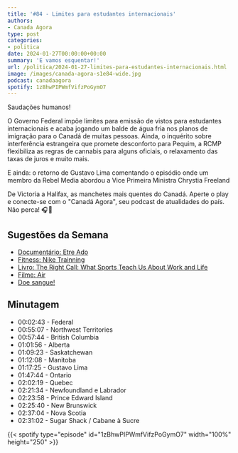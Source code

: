 ```yaml
---
title: '#84 - Limites para estudantes internacionais'
authors:
- Canada Agora
type: post
categories:
- politica
date: 2024-01-27T00:00:00+00:00
summary: 'E vamos esquentar!'
url: /politica/2024-01-27-limites-para-estudantes-internacionais.html
image: /images/canada-agora-s1e84-wide.jpg
podcast: canadaagora
spotify: 1zBhwPIPWmfVifzPoGymO7
---
```


Saudações humanos!

O Governo Federal impõe limites para emissão de vistos para estudantes internacionais e acaba jogando
um balde de água fria nos planos de imigração para o Canadá de muitas pessoas. Ainda, o inquérito sobre
interferência estrangeira que promete desconforto para Pequim, a RCMP flexibiliza as regras de cannabis
para alguns oficiais, o relaxamento das taxas de juros e muito mais.

E ainda: o retorno de Gustavo Lima comentando o episódio onde um membro da Rebel Media abordou a Vice
Primeira Ministra Chrystia Freeland

De Victoria a Halifax, as manchetes mais quentes do Canadá. Aperte o play e conecte-se com o "Canadá
Agora", seu podcast de atualidades do país. Não perca! 🎧📰

## Sugestões da Semana
- [Documentário: Etre Ado](https://www.telequebec.tv/documentaire/etre-ado)
- [Fitness: Nike Trainning](https://www.netflix.com/tudum/articles/nike-training-club)
- [Livro: The Right Call: What Sports Teach Us About Work and Life](https://www.amazon.ca/Right-Call-Sports-Teach-About/dp/1982122552)
- [Filme: Air](https://www.imdb.com/title/tt16419074/)
- [Doe sangue!](https://blood.ca)

## Minutagem
- 00:02:43 - Federal
- 00:55:07 - Northwest Territories
- 00:57:44 - British Columbia
- 01:01:56 - Alberta
- 01:09:23 - Saskatchewan
- 01:12:08 - Manitoba
- 01:17:25 - Gustavo Lima
- 01:47:44 - Ontario
- 02:02:19 - Quebec
- 02:21:34 - Newfoundland e Labrador
- 02:23:58 - Prince Edward Island
- 02:25:40 - New Brunswick
- 02:37:04 - Nova Scotia
- 02:31:02 - Sugar Shack / Cabane à Sucre

{{< spotify type="episode" id="1zBhwPIPWmfVifzPoGymO7" width="100%" height="250" >}}
